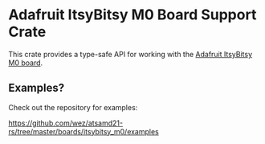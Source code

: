 # Adafruit ItsyBitsy M0 Board Support Crate

This crate provides a type-safe API for working with the [Adafruit ItsyBitsy M0
board](https://www.adafruit.com/product/3727).

## Examples?

Check out the repository for examples:

https://github.com/wez/atsamd21-rs/tree/master/boards/itsybitsy_m0/examples
